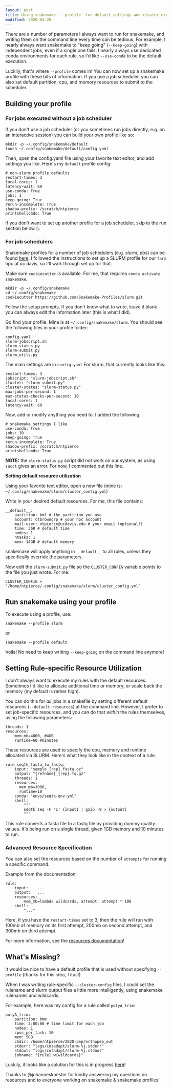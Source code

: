```yaml
---
layout: post
title: Using snakemake `--profile` for default settings and cluster execution
modified: 2020-04-20
---
```


There are a number of parameters I always want to run for snakemake, and writing them on the command line every time can be tedious. For example, I nearly always want snakemake to "keep going" (`--keep-going`) with independent jobs, even if a single one fails. I nearly always use dedicated conda environments for each rule, so I'd like `--use-conda` to be the default execution.

Luckily, that's where `--profile` comes in! You can now set up a snakemake profile with these bits of information. If you use a job scheduler, you can also set default partition, cpu, and memory resources to submit to the scheduler. 

## Building your profile

### **For jobs executed without a job scheduler**

If you don't use a job scheduler (or you sometimes run jobs directly, e.g. on an interactive session) you can build your own profile like so:

```
mkdir -p ~/.config/snakemake/default
touch ~/.config/snakemake/default/config.yaml
```

Then, open the config.yaml file using your favorite text editor, and add settings you like. Here's my `default` profile config:
```
# non-slurm profile defaults
restart-times: 3
local-cores: 1
latency-wait: 60
use-conda: True
jobs: 1
keep-going: True
rerun-incomplete: True
shadow-prefix: /scratch/ntpierce
printshellcmds: True
```

If you don't want to set up another profile for a job scheduler, skip to the run section below :).

### **For job schedulers**

Snakemake profiles for a number of job schedulers (e.g. slurm, pbs) can be found [here](https://github.com/Snakemake-Profiles). I followed the instructions to set up a SLURM profile for our `farm` hpc at uc davis, so I'll walk through set up for that.

Make sure `cookiecutter` is available. For me, that requires `conda activate snakemake`.
```
mkdir -p ~/.config/snakemake
cd ~/.config/snakemake
cookiecutter https://github.com/Snakemake-Profiles/slurm.git
```

Follow the setup prompts. If you don't know what to write, leave it blank - you can always edit the information later (this is what I did).

Go find your profile. Mine is at `~/.config/snakemake/slurm`. You should see the following files in your profile folder:
```
config.yaml
slurm-jobscript.sh
slurm-status.py
slurm-submit.py
slurm_utils.py
```

The main settings are in `config.yaml` For slurm, that currently looks like this:

```
restart-times: 3
jobscript: "slurm-jobscript.sh"
cluster: "slurm-submit.py"
cluster-status: "slurm-status.py"
max-jobs-per-second: 1
max-status-checks-per-second: 10
local-cores: 1
latency-wait: 60
```

Now, add or modify anything you need to. I added the following:

```
# snakemake settings I like
use-conda: True
jobs: 10
keep-going: True
rerun-incomplete: True
shadow-prefix: /scratch/ntpierce
printshellcmds: True
```

**NOTE:** the `slurm-status.py` script did not work on our system, as using `sacct` gives an error. For now, I commented out this line. 


**Setting default resource utilization**

Using your favorite text editor, open a new file (mine is: `~/.config/snakemake/slurm/cluster_config.yml`)

Write in your desired default resources. For me, this file contains:
```
__default__:
    partition: bml # the partition you use
    account: ctbrowngrp # your hpc account
    mail-user: ntpierce@ucdavis.edu # your email (optional!)
    time: 360 # default time
    nodes: 1
    ntasks: 1
    mem: 14GB # default memory
```

snakemake will apply anything in `__default__` to all rules, unless they specifically override the parameters. 

Now edit the `slurm-submit.py` file so the `CLUSTER_CONFIG` variable points to the file you just wrote. For me:

```
CLUSTER_CONFIG = "/home/ntpierce/.config/snakemake/slurm/cluster_config.yml"
```

## Run snakemake using your profile

To execute using a profile, use:

```
snakemake --profile slurm
```
or

```
snakemake --profile default
```

Voila! No need to keep writing `--keep-going` on the command line anymore!

## Setting Rule-specific Resource Utilization

I don't always want to execute my rules with the default resources. Sometimes I'd like to allocate additional time or memory, or scale back the memory (my default is rather high).

You can do this for _all_ jobs in a snakefile by setting different default resources (`--default-resources`) at the command line. However, I prefer to set job-specific resources, and you can do that _within_ the rules themselves, using the following parameters:

```
threads: 1
resources:
    mem_mb=4000, #4GB
    runtime=60 #minutes
```

These resources are used to specify the cpu, memory and runtime allocated via SLURM. Here's what they look like in the context of a rule.

```
rule seqtk_fasta_to_fastq:
    input: "sample_{rep}.fasta.gz"
    output: "{refname}_{rep}.fq.gz"
    threads: 1
    resources:
      mem_mb=1000,
      runtime=10
    conda: "envs/seqtk-env.yml"
    shell:
        """
        seqtk seq -F 'I' {input} | gzip -9 > {output}
        """
```
This rule converts a fasta file to a fastq file by providing dummy quality values. It's being run on a single thread, given 1GB memory and 10 minutes to run.

### Advanced Resource Specification

You can also set the resources based on the number of `attempts` for running a specific command. 

Example from the documentation:
```
rule:
    input:    ...
    output:   ...
    resources:
        mem_mb=lambda wildcards, attempt: attempt * 100
    shell:
        "..."
```
Here, if you have the `restart-times` set to 3, then the rule will run with 100mb of memory on its first attempt, 200mb on second attempt, and 300mb on third attempt.

For more information, see the [resources documentation](https://snakemake.readthedocs.io/en/stable/snakefiles/rules.html#resources)!

## What's Missing?

It would be nice to have a default profile that is used without specifying `--profile` (thanks for this idea, Titus!)

When I was writing rule-specific `--cluster-config` files, I could set the rulename and slurm output files a little more intelligently, using snakemake rulenames and wildcards. 

For example, here was my config for a rule called `polyA_trim`:
```
polyA_trim:
    partition: bmm
    time: 2:00:00 # time limit for each job
    nodes: 1
    cpus_per_task: 10
    mem: 5GB
    chdir: /home/ntpierce/2020-pep/orthopep_out
    stderr: "logs/cutadapt/slurm-%j.stderr"
    stdout: "logs/cutadapt/slurm-%j.stdout"
    jobname: "{rule}.w{wildcards}"
```

Luckily, it looks like a solution for this is in progress [here](https://github.com/Snakemake-Profiles/slurm/issues/40)!


Thanks to @johanneskoester for kindly answering my questions on resources and to everyone working on snakemake & snakemake profiles!
